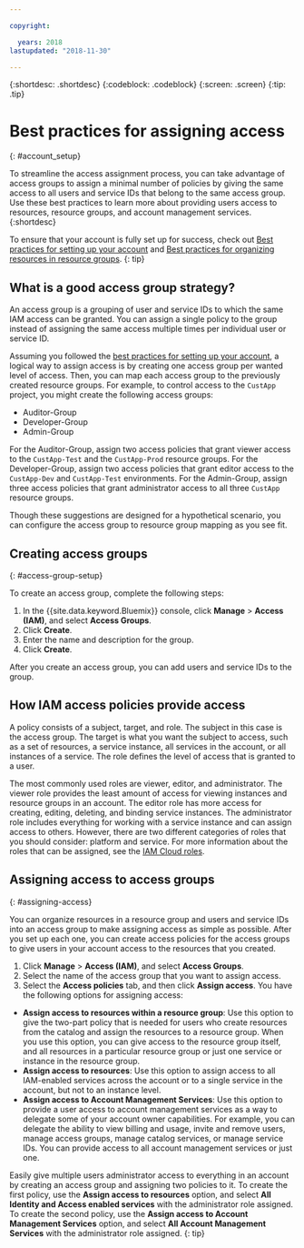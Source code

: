 ```yaml
---

copyright:

  years: 2018
lastupdated: "2018-11-30"

---
```


{:shortdesc: .shortdesc}
{:codeblock: .codeblock}
{:screen: .screen}
{:tip: .tip}

# Best practices for assigning access
{: #account_setup}

To streamline the access assignment process, you can take advantage of access groups to assign a minimal number of policies by giving the same access to all users and service IDs that belong to the same access group. Use these best practices to learn more about providing users access to resources, resource groups, and account management services.
{:shortdesc}

To ensure that your account is fully set up for success, check out [Best practices for setting up your account](/docs/account/bp_account.html#account_setup) and [Best practices for organizing resources in resource groups](/docs/resources/bestpractice_rgs.html).
{: tip}

## What is a good access group strategy?

An access group is a grouping of user and service IDs to which the same IAM access can be granted. You can assign a single policy to the group instead of assigning the same access multiple times per individual user or service ID.

Assuming you followed the [best practices for setting up your account](/docs/account/bp_account.html#account_setup), a logical way to assign access is by creating one access group per wanted level of access. Then, you can map each access group to the previously created resource groups. For example, to control access to the `CustApp` project, you might create the following access groups:

* Auditor-Group
* Developer-Group
* Admin-Group

For the Auditor-Group, assign two access policies that grant viewer access to the `CustApp-Test` and the `CustApp-Prod` resource groups. For the Developer-Group, assign two access policies that grant editor access to the `CustApp-Dev` and `CustApp-Test` environments. For the Admin-Group, assign three access policies that grant administrator access to all three `CustApp` resource groups.

Though these suggestions are designed for a hypothetical scenario, you can configure the access group to resource group mapping as you see fit.

## Creating access groups
{: #access-group-setup}

To create an access group, complete the following steps:

1. In the {{site.data.keyword.Bluemix}} console, click **Manage** &gt; **Access (IAM)**, and select **Access Groups**.
2. Click **Create**.
3. Enter the name and description for the group.
4. Click **Create**.

After you create an access group, you can add users and service IDs to the group.

## How IAM access policies provide access

A policy consists of a subject, target, and role. The subject in this case is the access group. The target is what you want the subject to access, such as a set of resources, a service instance, all services in the account, or all instances of a service. The role defines the level of access that is granted to a user.

The most commonly used roles are viewer, editor, and administrator. The viewer role provides the least amount of access for viewing instances and resource groups in an account. The editor role has more access for creating, editing, deleting, and binding service instances. The administrator role includes everything for working with a service instance and can assign access to others. However, there are two different categories of roles that you should consider: platform and service. For more information about the roles that can be assigned, see the [IAM Cloud roles](/docs/iam/users_roles.html#iamusermanrol).

## Assigning access to access groups
{: #assigning-access}

You can organize resources in a resource group and users and service IDs into an access group to make assigning access as simple as possible. After you set up each one, you can create access policies for the access groups to give users in your account access to the resources that you created.

1. Click **Manage** &gt; **Access (IAM)**, and select **Access Groups**.
2. Select the name of the access group that you want to assign access.
3. Select the **Access policies** tab, and then click **Assign access**. You have the following options for assigning access:

  * **Assign access to resources within a resource group**: Use this option to give the two-part policy that is needed for users who create resources from the catalog and assign the resources to a resource group. When you use this option, you can give access to the resource group itself, and all resources in a particular resource group or just one service or instance in the resource group.
  * **Assign access to resources**: Use this option to assign access to all IAM-enabled services across the account or to a single service in the account, but not to an instance level.
  * **Assign access to Account Management Services**: Use this option to provide a user access to account management services as a way to delegate some of your account owner capabilities. For example, you can delegate the ability to view billing and usage, invite and remove users, manage access groups, manage catalog services, or manage service IDs. You can provide access to all account management services or just one.

Easily give multiple users administrator access to everything in an account by creating an access group and assigning two policies to it. To create the first policy, use the **Assign access to resources** option, and select **All Identity and Access enabled services** with the administrator role assigned. To create the second policy, use the **Assign access to Account Management Services** option, and select **All Account Management Services** with the administrator role assigned.
{: tip}
